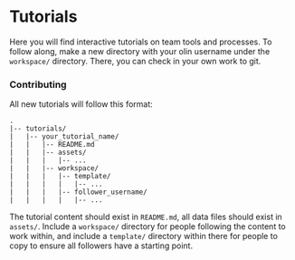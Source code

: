# Tutorials

Here you will find interactive tutorials on team tools and processes. To follow
along, make a new directory with your olin username under the `workspace/`
directory. There, you can check in your own work to git.

### Contributing

All new tutorials will follow this format:

```
.
|-- tutorials/
|   |-- your_tutorial_name/
|   |   |-- README.md
|   |   |-- assets/
|   |   |   |-- ...
|   |   |-- workspace/
|   |   |   |-- template/
|   |   |   |   |-- ...
|   |   |   |-- follower_username/
|   |   |   |   |-- ...
```

The tutorial content should exist in `README.md`, all data files should exist in
`assets/`. Include a `workspace/` directory for people following the content to
work within, and include a `template/` directory within there for people to copy
to ensure all followers have a starting point.

